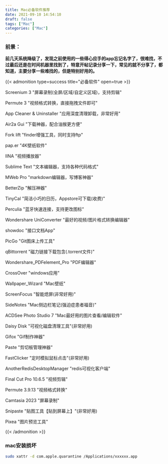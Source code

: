 ```yaml
---
title: Mac必备软件推荐
date: 2021-09-10 14:54:10
draft: false
tags: ["Mac"]
categories: ["Mac"]
---
```



### **前景：**

**前几天系统降级了，发现之前使用的一些得心应手的app忘记名字了，很难找，不过最后还是在时间机器里找到了，特意开帖记录分享一下，常见的就不分享了，都知道，主要分享一些难找的，但是特别好用的。**


{{< admonition type=success title="必备软件" open=true >}}

Screenium 3     "屏幕录制(全屏/区域/自定义区域)，支持剪辑"

Permute 3       "视频格式转换，直接拖拽文件即可"

App Cleaner & Uninstaller  "应用深度清理卸载，非常好用"

Air2a Gui       "下载神器，配合油猴更方便"

Fork lift       "finder增强工具，同时支持ftp"

pap.er          "4K壁纸软件"

IINA            "视频播放器"

Sublime Text    "文本编辑器，支持各种代码格式"

MWeb Pro        "markdown编辑器，写博客神器"

BetterZip       "解压神器"

TinyCal         "简洁小巧的日历，Appstore可下载(收费)"

Perculia        "蓝牙快速连接，支持更改图标"

Wondershare UniConverter "最好的视频/图片格式转换编辑器"

showdoc         "接口文档App"

PicGo           "Git图床上传工具"

qBittorrent     "磁力链接下载包含(.torrent文件)"

Wondershare_PDFelement_Pro   "PDF编辑器"

CrossOver        "windows应用"

Wallpaper_Wizard "Mac壁纸"

ScreenFocus       "智能熄屏(非常好用)"

SideNotes         "Mac侧边栏笔记(强迫症患者福音)"

ACDSee Photo Studio 7  "Mac最好用的图片查看/编辑软件"

Daisy Disk         "可视化磁盘清理工具"(非常好用)

Gifox              "Gif制作神器"

Paste               "剪切板管理神器"

FastClicker         "定时模拟鼠标点击"(非常好用)

AnotherRedisDesktopManager                 "redis可视化客户端"

Final Cut Pro 10.6.5      "视频剪辑"

Permute 3.9.13              "视频格式转换"

Camtasia 2023             "屏幕录制"

Snipaste                    "贴图工具【贴到屏幕上】"(非常好用)

Pixea                       "图片预览工具"

{{< /admonition >}}


### mac安装损坏
```bash
sudo xattr -d com.apple.quarantine /Applications/xxxxxx.app
```